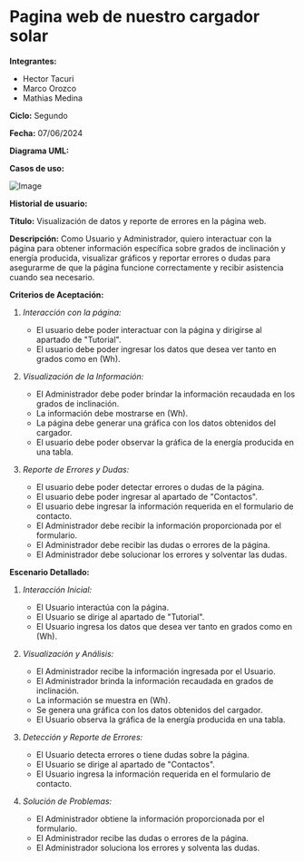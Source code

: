# Pagina web de nuestro cargador solar

**Integrantes:**
- Hector Tacuri
- Marco Orozco
- Mathias Medina

**Ciclo:** Segundo

**Fecha:** 07/06/2024

**Diagrama UML:**


**Casos de uso:**

![Image](https://i.postimg.cc/W3zcPHfV/Whats-App-Image-2024-06-07-at-1-50-44-AM.jpg)

**Historial de usuario:**

**Título:**
Visualización de datos y reporte de errores en la página web.

**Descripción:**
Como Usuario y Administrador, quiero interactuar con la página para obtener información específica sobre grados de inclinación y energía producida, visualizar gráficos y reportar errores o dudas para asegurarme de que la página funcione correctamente y recibir asistencia cuando sea necesario.

**Criterios de Aceptación:**
1. *Interacción con la página:*
   - El usuario debe poder interactuar con la página y dirigirse al apartado de "Tutorial".
   - El usuario debe poder ingresar los datos que desea ver tanto en grados como en (Wh).

2. *Visualización de la Información:*
   - El Administrador debe poder brindar la información recaudada en los grados de inclinación.
   - La información debe mostrarse en (Wh).
   - La página debe generar una gráfica con los datos obtenidos del cargador.
   - El usuario debe poder observar la gráfica de la energía producida en una tabla.

3. *Reporte de Errores y Dudas:*
   - El usuario debe poder detectar errores o dudas de la página.
   - El usuario debe poder ingresar al apartado de "Contactos".
   - El usuario debe ingresar la información requerida en el formulario de contacto.
   - El Administrador debe recibir la información proporcionada por el formulario.
   - El Administrador debe recibir las dudas o errores de la página.
   - El Administrador debe solucionar los errores y solventar las dudas.

**Escenario Detallado:**
1. *Interacción Inicial:*
   - El Usuario interactúa con la página.
   - El Usuario se dirige al apartado de "Tutorial".
   - El Usuario ingresa los datos que desea ver tanto en grados como en (Wh).

2. *Visualización y Análisis:*
   - El Administrador recibe la información ingresada por el Usuario.
   - El Administrador brinda la información recaudada en grados de inclinación.
   - La información se muestra en (Wh).
   - Se genera una gráfica con los datos obtenidos del cargador.
   - El Usuario observa la gráfica de la energía producida en una tabla.

3. *Detección y Reporte de Errores:*
   - El Usuario detecta errores o tiene dudas sobre la página.
   - El Usuario se dirige al apartado de "Contactos".
   - El Usuario ingresa la información requerida en el formulario de contacto.

4. *Solución de Problemas:*
   - El Administrador obtiene la información proporcionada por el formulario.
   - El Administrador recibe las dudas o errores de la página.
   - El Administrador soluciona los errores y solventa las dudas.

